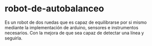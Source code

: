 # robot-de-autobalanceo
Es un robot de dos ruedas que es capaz de equilibrarse por si mismo mediante la implementación de arduino, sensores e instrumentos necesarios. Con la mejora de que sea capaz de detectar una línea y seguirla.
